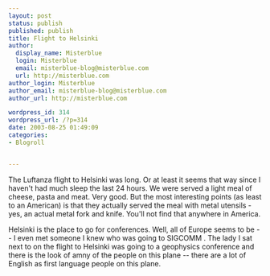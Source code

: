 ```yaml
---
layout: post
status: publish
published: publish
title: Flight to Helsinki
author:
  display_name: Misterblue
  login: Misterblue
  email: misterblue-blog@misterblue.com
  url: http://misterblue.com
author_login: Misterblue
author_email: misterblue-blog@misterblue.com
author_url: http://misterblue.com

wordpress_id: 314
wordpress_url: /?p=314
date: 2003-08-25 01:49:09
categories:
- Blogroll


---
```

<p>
The Luftanza flight to Helsinki was long.  Or at least it seems that
way since I haven't had much sleep the last 24 hours.
We were served a light meal of cheese, pasta and meat.
Very good.
But the most interesting points (as least to an American) is
that they actually served the meal with metal utensils - yes,
an actual metal fork and knife.
You'll not find that anywhere in America.
</p>
<p>
Helsinki is the place to go for conferences.
Well, all of Europe seems to be -- I even met someone I knew
who was going to
SIGCOMM
.
The lady I sat next to on the flight to Helsinki was going
to a geophysics conference and there is the look of amny of
the people on this plane -- there are a lot of English
as first language people on this plane.
</p>
